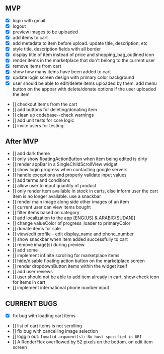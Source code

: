 ## MVP
- [x] login with gmail
- [x] logout
- [x] preview images to be uploaded
- [x] add items to cart
- [x] add metadata to item before upload. update title, description, etc
- [x] style title, description fields with all border
- [x] display title of item instead of price and shopping_bag_outlined icon
- [x] render items in the marketplace that don't belong to the current user
- [x] remove items from cart
- [x] show how many items have been added to cart
- [x] update login screen design with primary color background
- [x] user should be able to edit/delete items uploaded by them. add menu button on the appbar with delete/donate options if the user uploaded the item
- [] checkout items from the cart
- [] add buttons for deleting/donating item
- [] clean up codebase--check warnings
- [] add unit tests for core logic
- [] invite users for testing

## After MVP
- [] add dark theme
- [] only show floatingActionButton when item being edited is dirty
- [] render appBar in a SingleChildScrollView widget
- [] show login progress when contacting google servers
- [] handle exceptions and properly validate input values
- [] add terms and conditions
- [] allow user to input quantity of product
- [] only render item available in stock in carts, else inform user the cart item is no longer available. use a snackbar
- [] render main image along side other images of an item
- [] current user can view items bought
- [] filter items based on category
- [] add localization to the app [ENG(US) & ARABIC(SUDAN)]
- [] change valueColor of progress_loader to primaryColor
- [] donate items for sale
- [] view/edit profile - edit display_name and phone_number
- [] show snackbar when item added successfully to cart
- [] remove image(s) during preview
- [] add some 
- [] implement infinite scrolling for marketplace items
- [] hide/disable floating action button on the marketplace screen
- [] render dropdownButton items within the widget itself
- [] add user reviews
- [] user should not be able to add item already in cart. show check icon for items in cart
- [] implement international phone number input

## CURRENT BUGS
- [x] fix bug with loading cart items
- [] list of cart items is not scrolling
- [] fix bug with cancelling image selection
- [] loggin out: `Invalid argument(s): No host specified in URI`
- [] A RenderFlex overflowed by 52 pixels on the bottom. on edit item screen
